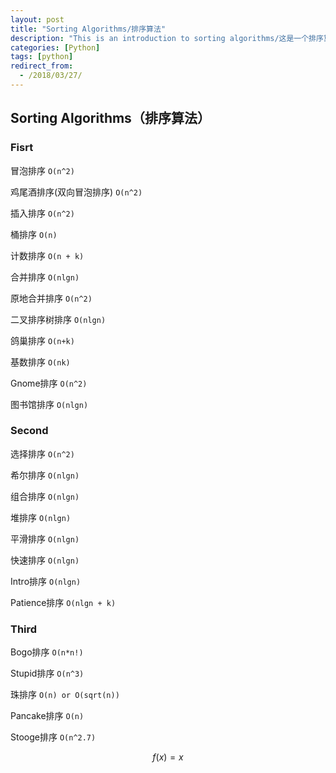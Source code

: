 ```yaml
---
layout: post
title: "Sorting Algorithms/排序算法"
description: "This is an introduction to sorting algorithms/这是一个排序算法的介绍"
categories: [Python]
tags: [python]
redirect_from:
  - /2018/03/27/
---
```


## Sorting Algorithms（排序算法）

### Fisrt

冒泡排序 `O(n^2)`     

鸡尾酒排序(双向冒泡排序) `O(n^2)`

插入排序 `O(n^2)`     

桶排序 `O(n)`         

计数排序 `O(n + k)`    

合并排序 `O(nlgn)`      

原地合并排序 `O(n^2)`   

二叉排序树排序 `O(nlgn)`  

鸽巢排序 `O(n+k)`

基数排序 `O(nk)`       

Gnome排序 `O(n^2)`

图书馆排序 `O(nlgn)`

### Second

选择排序 `O(n^2)`    

希尔排序 `O(nlgn)`   

组合排序 `O(nlgn)`

堆排序  `O(nlgn)`   

平滑排序  `O(nlgn)`

快速排序   `O(nlgn)`

Intro排序  `O(nlgn)`

Patience排序 `O(nlgn + k)`

### Third

Bogo排序 `O(n*n!)`

Stupid排序 `O(n^3)`

珠排序  `O(n) or O(sqrt(n))`

Pancake排序   `O(n)`

Stooge排序  `O(n^2.7)`   

$$f(x)=x$$